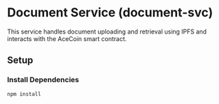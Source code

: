 # Document Service (document-svc)

This service handles document uploading and retrieval using IPFS and interacts with the AceCoin smart contract.

## Setup

### Install Dependencies

```bash
npm install